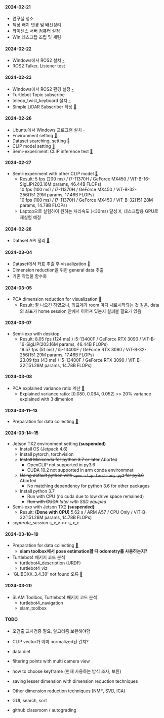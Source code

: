 
#### 2024-02-21
- 연구실 청소
- 책상 배치 변경 및 배선정리
- 라이센스 서버 컴퓨터 설정
- Win 데스크탑 조립 및 세팅

#### 2024-02-22
- Windows에서 ROS2 설치 [-](/log/01_ros2win.md)
- ROS2 Talker, Listener test

#### 2024-02-23
- Windows에서 ROS2 환경 설정 [-](log/02_ros2win_setting.md)
- Turtlebot Topic subscribe
- teleop_twist_keyboard 설치 [-](log/02_ros2win_setting.md)
- Simple LiDAR Subscriber 작성 [🔗](log/03_lidar_viz.md)

#### 2024-02-26
- Ubuntu에서 Windows 프로그램 설치 [-](log/02_ros2win_setting.md#ubuntu에서-windows-프로그램-설치)
- Environment setting [🔗](log/04_exp_setting.md#environment-setting)
- Dataset searching, setting [🔗](log/04_exp_setting.md#robothome2-dataset)
- CLIP model setting [🔗](log/04_exp_setting.md#clip-model-setting)
- Semi-experiment: CLIP inference test [🔗](log/05_semi-exp.md#semi-experiment-clip-inference-test)

#### 2024-02-27
- Semi-experiment with other CLIP model [🔗](log/05_semi-exp.md#semi-experiment-clip-inference-test)
    - Result: 
    5 fps (200 ms) / i7-11370H / GeForce MX450 / ViT-B-16-SigLIP(203.16M params, 46.44B FLOPs)  
    10 fps (100 ms) / i7-11370H / GeForce MX450 / ViT-B-32-256(151.29M params, 17.46B FLOPs)  
    10 fps (100 ms) / i7-11370H / GeForce MX450 / ViT-B-32(151.28M params, 14.78B FLOPs)  
    - Laptop으로 실험하여 원하는 처리속도 (<30ms) 달성 X, 데스크탑용 GPU로 재실험 예정

#### 2024-02-28
- Dataset API 정리 [🔗](log/06_robotathome.md#robothome2-dataset)

#### 2024-03-04
- Dataset에서 좌표 추출 후 visualization [🔗](log/05_semi-exp.md#semi-experiment-visualization)
- Dimension reduction을 위한 general data 추출
- 기존 작업물 함수화

#### 2024-03-05
- PCA dimension reduction for visualization [🔗](log/07_dim-reduct.md#pca)
    - Result: 잘 나오긴 하였으나, 좌표계가 room 마다 새로시작되는 것 같음. data의 좌표가 home session 안에서 이어져 있는지 살펴볼 필요가 있음 

#### 2024-03-07
- Semi-exp with desktop
    - Result: 
    8.05 fps (124 ms) / i5-13400F / GeForce RTX 3090 / ViT-B-16-SigLIP(203.16M params, 46.44B FLOPs)  
    19.57 fps (51 ms) / i5-13400F / GeForce RTX 3090 / ViT-B-32-256(151.29M params, 17.46B FLOPs)  
    23.09 fps (43 ms) / i5-13400F / GeForce RTX 3090 / ViT-B-32(151.28M params, 14.78B FLOPs)

#### 2024-03-08
- PCA explained variance ratio 계산 [🔗](log/07_dim-reduct.md#pca)
    - Explained variance ratio: [0.080, 0.064, 0.052] >> 20% variance explained with 3 dimenion

#### 2024-03-11~13
- Preparation for data collecting [🔗](log/08_datagen.md)

#### 2024-03-14~15
- Jetson TX2 environment setting **(suspended)**
    - Install OS (Jetpack 4.6)
    - Install pytorch, torchvision
    - ~~Install Miniconda for python 3.7 or later~~ Aborted 
        - OpenCLIP not supported in py3.6
        - CUDA 10.2 not supported in arm conda environmnet
    - ~~Using default python with `open-clip-torch-any-py3` for py3.6~~ Aborted
        - No matching dependency for python 3.6 for other packages
    - Install python 3.7
        - Run with CPU (no cuda due to low drive space remained)
        - ~~Run with CUDA~~ *later with SSD equiped*
- Semi-exp with Jetson TX2 **(suspended)**
    - Result: **(Done with CPU)**
     5.62 s / ARM A57 / CPU Only / ViT-B-32(151.28M params, 14.78B FLOPs)
- *separate_session s_x_v >> s_x_c*

#### 2024-03-18~19
- Preparation for data collecting [🔗](log/08_datagen.md)
  - **slam toolbox에서 pose estimation할 때 odometry를 사용하는지?**
- Turtlebot4 패키지 코드 분석
  - turtlebot4_description (URDF)
  - turtlebot4_viz
- 'GLIBCXX_3.4.30' not found 오류 [🔗](log/00_debug.md#glibcxx_3430-not-found)


#### 2024-03-20
- SLAM Toolbox, Turtlebot4 패키지 코드 분석
  - turtlebot4_navigation
  - slam_toolbox
 
#### TODO
- 오검출 교차검증 필요, 알고리즘 보완해야함
- CLIP vector가 이미 normalized된 건지?
- data diet
- filtering points with multi camera view
- how to choose keyframe (현재 사용하는 방식 조사, 보완)
- saving lesser dimension with dimension reduction techniques
- Other dimension reduction techniques (NMF, SVD, ICA)
- GUI, search, sort

- github classroom / autograding
